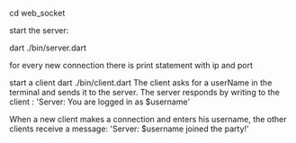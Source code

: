 cd web_socket

start the server:

dart ./bin/server.dart

for every new connection there is print statement with ip and port

start a client
dart ./bin/client.dart
The client asks for a userName in the terminal and sends it to the server.
The server responds by writing to the client :
'Server: You are logged in as $username'

When a new client makes a connection and enters his username,
the other clients receive a message:
'Server: $username joined the party!'
